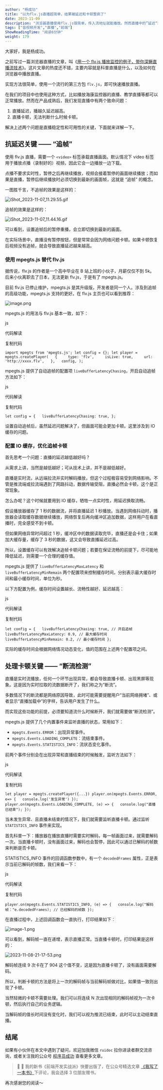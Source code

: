 ```yaml
---
author: "杨成功"
title: "以为flv.js直播超简单，结果被延迟和卡顿整疯了"
date: 2023-11-09
description: "浏览器直播使用flv.js很简单，传入流地址就能播放。然而直播中的”延迟“和”卡顿“问题，才是决定直播质量的关键"
tags: ["音视频开发","直播","前端"]
ShowReadingTime: "阅读6分钟"
weight: 179
---
```

大家好，我是杨成功。

之前写过一篇浏览器直播的文章，叫《[用一个 flv.js 播放监控的例子，带你深撅直播流技术](https://juejin.cn/post/7044707642693910541 "https://juejin.cn/post/7044707642693910541")》。这片文章的热度还不错，主要内容就是科普直播是什么，以及如何在浏览器中播放直播。

实现方法很简单，使用一个流行的第三方包 `flv.js`，即可快速播放直播。

在我们的项目中也使用这种方式，比如播放海康监控器的直播、教学直播等都可以正常播放。然而在产品成熟后，我们发现直播中有两个致命问题：

1.  直播延迟，播越久延迟越高。
2.  直播卡顿，无法判断什么时候卡顿。

解决上述两个问题是直播稳定性和可用性的关键，下面就来详解一下。

抗延迟关键 —— “追帧”
-------------

使用 flv.js 直播，需要一个 `<video>` 标签承载直播画面。默认情况下 video 标签用于播放点播（录制好的）视频，因此它会一边播放一边下载。

点播不要求实时性，暂停之后再继续播放，视频会接着暂停的画面继续播放；而如果是直播，暂停后继续播放时必须切换到最新的画面帧，这就是 “追帧” 的概念。

一图胜千言，不追帧的效果是这样的：

![iShot_2023-11-07_11.29.55.gif](https://p6-juejin.byteimg.com/tos-cn-i-k3u1fbpfcp/5e7c99f217c54ab8830f13dc98ce6506~tplv-k3u1fbpfcp-jj-mark:3024:0:0:0:q75.awebp#?w=838&h=472&s=995247&e=gif&f=93&b=fcfcfc)

追帧的效果是这样的：

![iShot_2023-11-07_11.44.16.gif](https://p1-juejin.byteimg.com/tos-cn-i-k3u1fbpfcp/734f1f31eef04a33a69dda7c13e678e2~tplv-k3u1fbpfcp-jj-mark:3024:0:0:0:q75.awebp#?w=836&h=472&s=1408990&e=gif&f=154&b=fcfcfc)

可以看到，设置追帧后的暂停重播，会立即切换到最新的画面。

在实际场景中，直播没有暂停按钮，但是常常会因为网络问题卡顿。如果卡顿恢复后视频没有追帧，就会导致直播延迟越来越高。

### 使用 mpegts.js 替代 flv.js

据传说，flv.js 的作者是一个高中毕业在 B 站上班的小伙子，月薪仅仅不到 5k。后来小伙离职去了日本，无法更新 flv.js，于是有了 mpegts.js。

目前 flv.js 已停止维护，mpegts.js 是其升级版，开发者是同一个人。涉及到追帧的高级功能，mpegts.js 支持的更好。在 flv.js 主页也可以看到推荐：

![image.png](https://p6-juejin.byteimg.com/tos-cn-i-k3u1fbpfcp/f35eb4c11bad452b89c1f95dff7d5347~tplv-k3u1fbpfcp-jj-mark:3024:0:0:0:q75.awebp#?w=754&h=233&s=38004&e=png&b=ffffff)

mpegts.js 的用法与 flv.js 基本一致，如下：

js

 代码解读

复制代码

`import mpegts from 'mpegts.js'; let config = {}; let player = mpegts.createPlayer(   {     type: 'flv',     isLive: true,     url: 'http://xxxx.flv',   },   config, );`

mpegts.js 提供了自动追帧的配置项 `liveBufferLatencyChasing`，开启自动追帧方法如下：

js

 代码解读

复制代码

`let config = {   liveBufferLatencyChasing: true, };`

设置自动追帧后，虽然延迟问题解决了，但画面可能会更加卡顿。这里涉及到 IO 缓存的问题。

### 配置 IO 缓存，优化追帧卡顿

首先思考一个问题：直播的延迟越低越好吗？

从需求上讲，当然是越低越好；可从技术上讲，并不是越低越好。

直播是实时流，从远端拉流并实时解码播放，但这个过程极容易受到网络影响。不管是推流端或拉流端遇到了网路抖动，数据传输受阻，直播必然会卡顿，这个是正常现象。

怎么办呢？这个时候就要用到 IO 缓存，牺牲一点实时性，用延迟换取流畅。

假设播放器缓存了 1 秒的数据流，并将直播延迟 1 秒播放。当遇到网络抖动时，播放器会读取缓存数据继续播放，网络恢复后再向缓冲区追加数据，这样用户在看直播时，完全感受不到卡顿。

但如果网络异常时间超过 1 秒，缓冲区中的数据读取完毕，直播还是会卡住；如果加大缓存量，缓存了 3 秒的数据，这又会导致直播延迟过高。

所以，设置缓存可以有效解决追帧卡顿问题；若要在保证流畅的前提下，尽可能地降低延迟，则需要一个合理的缓存值。

mpegts.js 提供了 `liveBufferLatencyMaxLatency` 和 `liveBufferLatencyMinRemain` 两个配置项来控制缓存时间，分别表示最大缓存时间和最小缓存时间，单位为秒。

以下方配置为例，缓存时间设置越长、流畅性越好、延迟越高：

js

 代码解读

复制代码

`let config = {   liveBufferLatencyChasing: true, // 开启追帧   liveBufferLatencyMaxLatency: 0.9, // 最大缓存时间   liveBufferLatencyMinRemain: 0.2, // 最小缓存时间 };`

实际的缓存时间会根据网络情况动态变化，值的范围在上述两个配置项之间。

处理卡顿关键 —— “断流检测”
----------------

直播是实时流播放，任何一个环节出现异常，都会导致直播卡顿、出现黑屏等现象。这是因为实时拉取的流数据断开了，我们称之为“断流”。

多数情况下的断流都是网络原因导致，此时可能需要提醒用户“当前网络拥堵”、或者显示“直播加载中”的字样，告诉用户发生了什么。

而实现这些功能的前提，必须要知道流什么时候断开，我们就需要做“断流检测”。

mpegts.js 提供了几个内置事件来监听直播的状态，常用如下：

*   `mpegts.Events.ERROR`：出现异常事件。
*   `mpegts.Events.LOADING_COMPLETE`：流结束事件。
*   `mpegts.Events.STATISTICS_INFO`：流状态变化事件。

前两个事件分别会在出现异常和直播结束的时候触发，监听方法如下：

js

 代码解读

复制代码

`let player = mpegts.createPlayer({...}) player.on(mpegts.Events.ERROR, e=> {   console.log('发生异常') }); player.on(mpegts.Events.LOADING_COMPLETE, (e) => {   console.log("直播已结束"); });`

当未发生异常、且直播未结束的情况下，我们就需要监听直播卡顿。通过监听 `STATISTICS_INFO` 事件来实现。

首先科普一下：播放器在播放直播时需要实时解码，每一帧画面过来，就需要解码一次。当直播卡顿时，没有画面过来，解码也会暂停，因此可以通过已解码的帧数来判断是否卡顿。

STATISTICS\_INFO 事件的回调函数参数中，有一个 `decodedFrames` 属性，正是表示当前已解码的帧数，我们来看一下：

js

 代码解读

复制代码

`player.on(mpegts.Events.STATISTICS_INFO, (e) => {   console.log("解码帧："e.decodedFrames); // 已经解码的帧数 });`

在直播过程中，上述回调函数会一直执行，打印结果如下：

![image-1.png](https://p6-juejin.byteimg.com/tos-cn-i-k3u1fbpfcp/30a511098bdb420187ac0fbee235b7d0~tplv-k3u1fbpfcp-jj-mark:3024:0:0:0:q75.awebp#?w=394&h=215&s=10975&e=png&b=252525)

可以看到，解码帧一直在递增，表示直播正常。当直播卡顿时，打印结果是这样的：

![2023-11-08-21-17-53.png](https://p1-juejin.byteimg.com/tos-cn-i-k3u1fbpfcp/d1ca5bc16a6d41f8877a88be4038b1ba~tplv-k3u1fbpfcp-jj-mark:3024:0:0:0:q75.awebp#?w=228&h=65&s=5333&e=png&b=252525)

解码帧连续 9 次卡在了 904 这个值不变，这是因为直播卡顿了，没有画面需要解码。

所以，判断卡顿的方法是将上一次的解码帧与当前解码帧做对比，如果值一致则出现了卡顿。

当然轻微的卡顿不需要处理。我们可以将连续 N 次出现相同的解码帧视为一次卡顿，然后执行自己的业务逻辑。

当解码帧的值长时间没有变化时，我们可以视为推流已结束，此时可以主动结束直播。

结尾
--

如果有小伙伴在本文中遇到了疑问，欢迎加我微信 `ruidoc` 拉你进读者群交流咨询，或者关注我的公众号 [程序员成功](https://link.juejin.cn?target=https%3A%2F%2Fwww.ruims.top%2Fstatic%2Fwxpub.png "https://www.ruims.top/static/wxpub.png") 查看更多文章。

> 📣 📣 我的新书《前端开发实战派》快要出版了，在公众号精选文章 [《我写了一本书》](https://link.juejin.cn/?target=https%3A%2F%2Fmp.weixin.qq.com%2Fs%2Fka9K6zAdja6bx46mcSk_kg "https://link.juejin.cn/?target=https%3A%2F%2Fmp.weixin.qq.com%2Fs%2Fka9K6zAdja6bx46mcSk_kg")下评论，我会选择 3 位朋友赠书。

再次感谢您的阅读～
